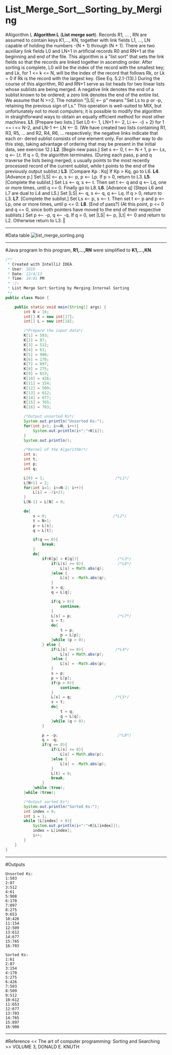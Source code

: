 # List_Merge_Sort__Sorting_by_Merging

﻿#Algorithm L
**Algorithm L** (**List merge sort**). Records R1, ... , RN are assumed to contain 
keys K1,..., KN, together with link fields L1, ..., LN capable of holding the 
numbers -(N + 1) through (N + 1). There are two auxiliary link fields L0 and 
LN+1 in artificial records R0 and RN+1 at the beginning and end of the file. This 
algorithm is a "list sort" that sets the link fields so that the records are linked 
together in ascending order. After sorting is complete, L0 will be the index of 
the record with the smallest key; and Lk, for 1 <= k <= N, will be the index of the 
record that follows Rk, or Lk = 0 if Rk is the record with the largest key. (See 
Eq. 5.2.1-(13).) 
During the course of this algorithm, R0 and RN+1 serve as list heads for two 
linear lists whose sublists are being merged. A negative link denotes the end of 
a sublist known to be ordered; a zero link denotes the end of the entire list. We 
assume that N >=2. 
The notation "|LS| <-- p" means "Set Ls to p or -p, retaining the previous 
sign of Ls." This operation is well-suited to MIX, but unfortunately not to most 
computers; it is possible to modify the algorithm in straightforward ways to 
obtain an equally efficient method for most other machines. 
**L1**. [Prepare two lists.] Set L0 <-- 1, LN+1 <-- 2, Li <-- -(i + 2) for 1 <= i <= N-2, 
and LN-1 <-- LN <-- 0. (We have created two lists containing R1, R3, R5, ... 
and R2, R4, R6, ... respectively; the negative links indicate that each or- 
dered sublist consists of one element only. For another way to do this step, 
taking advantage of ordering that may be present in the initial data, see 
exercise 12.) 
**L2**. [Begin new pass.] Set s <-- 0, t <-- N + 1, p <-- Ls, q <-- Lt. If q = 0, the 
algorithm terminates. (During each pass, p and q traverse the lists being 
merged; s usually points to the most recently processed record of the current 
sublist, while t points to the end of the previously output sublist.) 
**L3**. [Compare Kp : Kq] If Kp > Kq, go to L6. 
**L4**. [Advance p.] Set |LS| <-- p, s <-- p, p <-- Lp. If p > 0, return to L3. 
**L5**. [Complete the sublist.] Set Ls <-- q, s <-- t. Then set t <-- q and q <-- Lq, one 
or more times, until q <= 0. Finally go to L8. 
**L6**. [Advance q] (Steps L6 and L7 are dual to L4 and L5.) Set |LS| <-- q, s <-- q, 
q <-- Lq. If q > 0, return to L3. 
**L7**. [Complete the sublist.] Set Ls <-- p, s <-- t. Then set t <-- p and p <-- Lp, one 
or more times, until p <= 0. 
**L8**. [End of pass?] (At this point, p <= 0 and q <= 0, since both pointers have 
moved to the end of their respective sublists.) Set p <-- -p, q <-- -q. If 
q = 0, set |LS| <-- p, |Lt| <-- 0 and return to L2. Otherwise return to L3. **|** 

---
#Data table
![list_merge_sorting.png](list_merge_sorting.png)

---
#Java program
In this program, **R1,...,RN** were simplified to **K1,...,KN**.

```java
/**
 * Created with IntelliJ IDEA.
 * User: 1O1O
 * Date: 12/4/13
 * Time: 10:01 PM
 * :)~
 * List Merge Sort:Sorting by Merging:Internal Sorting
 */
public class Main {

    public static void main(String[] args) {
        int N = 16;
        int[] K = new int[17];
        int[] L = new int[18];

        /*Prepare the input data*/
        K[1] = 503;
        K[2] = 87;
        K[3] = 512;
        K[4] = 61;
        K[5] = 908;
        K[6] = 170;
        K[7] = 897;
        K[8] = 275;
        K[9] = 653;
        K[10] = 426;
        K[11] = 154;
        K[12] = 509;
        K[13] = 612;
        K[14] = 677;
        K[15] = 765;
        K[16] = 703;

        /*Output unsorted Ks*/
        System.out.println("Unsorted Ks:");
        for(int i=1; i<=N; i++){
            System.out.println(i+":"+K[i]);
        }
        System.out.println();

        /*Kernel of the Algorithm!*/
        int s;
        int t;
        int p;
        int q;

        L[0] = 1;                               /*L1*/
        L[N+1] = 2;
        for(int i=1; i<=N-2; i++){
            L[i] = -(i+2);
        }
        L[N-1] = L[N] = 0;

        do{
            s = 0;                             /*L2*/
            t = N+1;
            p = L[s];
            q = L[t];

            if(q == 0){
                break;
            }
            do{
                if(K[p] > K[q]){                 /*L3*/
                    if(L[s] >= 0){               /*L6*/
                        L[s] = Math.abs(q);
                    }else {
                        L[s] = -Math.abs(q);
                    }
                    s = q;
                    q = L[q];

                    if(q > 0){
                        continue;
                    }
                    L[s] = p;                    /*L7*/
                    s = t;
                    do{
                        t = p;
                        p = L[p];
                    }while (p > 0);
                } else {
                    if(L[s] >= 0){              /*L4*/
                        L[s] = Math.abs(p);
                    }else {
                        L[s] = -Math.abs(p);
                    }
                    s = p;
                    p = L[p];
                    if(p > 0){
                        continue;
                    }
                    L[s] = q;                   /*L5*/
                    s = t;
                    do{
                        t = q;
                        q = L[q];
                    }while (q > 0);
                }

                p = -p;                          /*L8*/
                q = -q;
                if(q == 0){
                    if(L[s] >= 0){
                        L[s] = Math.abs(p);
                    }else {
                        L[s] = -Math.abs(p);
                    }
                    L[t] = 0;
                    break;
                }
            }while (true);
        }while (true);

        /*Output sorted Ks*/
        System.out.println("Sorted Ks:");
        int index = 0;
        int i = 1;
        while (L[index] > 0){
            System.out.println(i+":"+K[L[index]]);
            index = L[index];
            i++;
        }
    }
}
```

---
#Outputs
```
Unsorted Ks:
1:503
2:87
3:512
4:61
5:908
6:170
7:897
8:275
9:653
10:426
11:154
12:509
13:612
14:677
15:765
16:703

Sorted Ks:
1:61
2:87
3:154
4:170
5:275
6:426
7:503
8:509
9:512
10:612
11:653
12:677
13:703
14:765
15:897
16:908
```

---
#Reference
<< The art of computer programming: Sorting and Searching >> VOLUME 3, DONALD E. KNUTH
